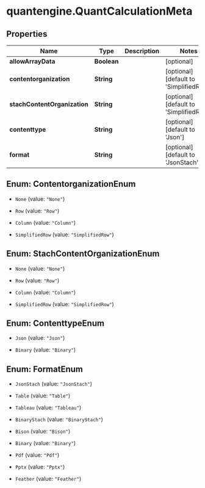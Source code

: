 # quantengine.QuantCalculationMeta

## Properties

Name | Type | Description | Notes
------------ | ------------- | ------------- | -------------
**allowArrayData** | **Boolean** |  | [optional] 
**contentorganization** | **String** |  | [optional] [default to &#39;SimplifiedRow&#39;]
**stachContentOrganization** | **String** |  | [optional] [default to &#39;SimplifiedRow&#39;]
**contenttype** | **String** |  | [optional] [default to &#39;Json&#39;]
**format** | **String** |  | [optional] [default to &#39;JsonStach&#39;]



## Enum: ContentorganizationEnum


* `None` (value: `"None"`)

* `Row` (value: `"Row"`)

* `Column` (value: `"Column"`)

* `SimplifiedRow` (value: `"SimplifiedRow"`)





## Enum: StachContentOrganizationEnum


* `None` (value: `"None"`)

* `Row` (value: `"Row"`)

* `Column` (value: `"Column"`)

* `SimplifiedRow` (value: `"SimplifiedRow"`)





## Enum: ContenttypeEnum


* `Json` (value: `"Json"`)

* `Binary` (value: `"Binary"`)





## Enum: FormatEnum


* `JsonStach` (value: `"JsonStach"`)

* `Table` (value: `"Table"`)

* `Tableau` (value: `"Tableau"`)

* `BinaryStach` (value: `"BinaryStach"`)

* `Bison` (value: `"Bison"`)

* `Binary` (value: `"Binary"`)

* `Pdf` (value: `"Pdf"`)

* `Pptx` (value: `"Pptx"`)

* `Feather` (value: `"Feather"`)




